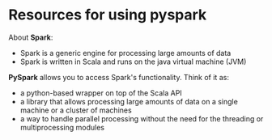 # Resources for using pyspark
About **Spark**: 
- Spark is a generic engine for processing large amounts of data
- Spark is written in Scala and runs on the java virtual machine (JVM)

**PySpark** allows you to access Spark's functionality. Think of it as:
- a python-based wrapper on top of the Scala API
- a library that allows processing large amounts of data on a single machine or a cluster of machines
- a way to handle parallel processing without the need for the threading or multiprocessing modules

